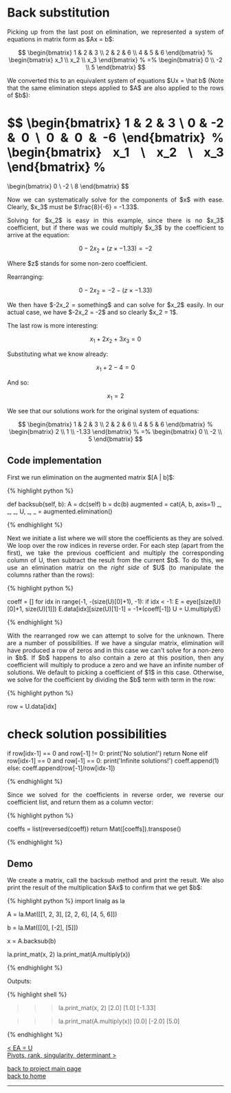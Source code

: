 # Back substitution
<div style="text-align: justify">
<p>Picking up from the last post on elimination, we represented a system of
equations in matrix form as $Ax = b$:</p>

$$
  \begin{bmatrix}
    1 & 2 & 3 \\
    2 & 2 & 6 \\
    4 & 5 & 6
  \end{bmatrix}
  %
  \begin{bmatrix}
    x_1 \\
    x_2 \\
    x_3
  \end{bmatrix}
  %
  =%
  \begin{bmatrix}
    0 \\
    -2 \\
    5
  \end{bmatrix}
$$

<p>We converted this to an equivalent system of equations $Ux = \hat b$ (Note
that the same elimination steps applied to $A$ are also applied to the rows of
$b$):</p>

$$
  \begin{bmatrix}
    1 & 2 & 3 \\
    0 & -2 & 0 \\
    0 & 0 & -6
  \end{bmatrix}
  %
  \begin{bmatrix}
    x_1 \\
    x_2 \\
    x_3
  \end{bmatrix}
  %
  = 
  \begin{bmatrix}
    0 \\
    -2 \\
    8
  \end{bmatrix}
$$

<p>Now we can systematically solve for the components of $x$ with ease.
Clearly, $x_3$ must be $\frac{8}{-6} = -1.33$.</p>

<p>Solving for $x_2$ is easy in this example, since there is no $x_3$
coefficient, but if there was we could multiply $x_3$ by the coefficient to
arrive at the equation:</p>

$$
0 - 2x_2 + (z \times -1.33) = -2
$$

<p>Where $z$ stands for some non-zero coefficient.</p>

<p>Rearranging:</p>

$$
0 - 2x_2 = -2 - (z \times -1.33)
$$

<p>We then have $-2x_2 = something$ and can solve for $x_2$ easily. In our
actual case, we have $-2x_2 = -2$ and so clearly $x_2 = 1$.</p>

<p>The last row is more interesting:</p>

$$
x_1 + 2x_2 + 3x_3 = 0
$$

<p>Substituting what we know already:</p>

$$
x_1 + 2 - 4 = 0
$$

<p>And so:</p>

$$
x_1 = 2
$$

<p>We see that our solutions work for the original system of equations:</p>

$$
  \begin{bmatrix}
    1 & 2 & 3 \\
    2 & 2 & 6 \\
    4 & 5 & 6
  \end{bmatrix}
  %
  \begin{bmatrix}
    2 \\
    1 \\
    -1.33 
  \end{bmatrix}
  %
  =%
  \begin{bmatrix}
    0 \\
    -2 \\
    5
  \end{bmatrix}
$$

</div>

## Code implementation
<div style="text-align: justify">
<p>First we run elimination on the augmented matrix $[A | b]$:</p>
</div>

{% highlight python %}

def backsub(self, b):
    A = dc(self)
    b = dc(b)
    augmented = cat(A, b, axis=1)
    _, _, _, U, _, _ = augmented.elimination()

{% endhighlight %}

<div style="text-align: justify">
<p>Next we initiate a list where we will store the coefficients as they are
solved. We loop over the row indices in reverse order. For each step (apart
from the first), we take the previous coefficient and multiply the
corresponding column of U, then subtract the result from the current $b$. To do
this, we use an elimination matrix on the <i>right side</i> of $U$ (to
manipulate the columns rather than the rows):</p>
</div>

{% highlight python %}

coeff = []
for idx in range(-1, -(size(U)[0]+1), -1):
    if idx < -1:
        E = eye([size(U)[0]+1, size(U)[1]])
        E.data[idx][size(U)[1]-1] = -1*(coeff[-1])
        U = U.multiply(E)

{% endhighlight %}

<div style="text-align: justify">
<p>With the rearranged row we can attempt to solve for the unknown. There are a
number of possibilities. If we have a singular matrix, elimination will have
produced a row of zeros and in this case we can't solve for a non-zero in $b$.
If $b$ happens to also contain a zero at this position, then any coefficient
will multiply to produce a zero and we have an infinite number of solutions. We
default to picking a coefficient of $1$ in this case. Otherwise, we solve for
the coefficient by dividing the $b$ term with term in the row:</p>
</div>

{% highlight python %}

row = U.data[idx]
# check solution possibilities
if row[idx-1] == 0 and row[-1] != 0:
   print('No solution!')
   return None
elif row[idx-1] == 0 and row[-1] == 0:
   print('Infinite solutions!')
   coeff.append(1)
else:
    coeff.append(row[-1]/row[idx-1])

{% endhighlight %}

<div style="text-align: justify">
<p>Since we solved for the coefficients in reverse order, we reverse our
coefficient list, and return them as a column vector:</p>
</div>

{% highlight python %}

coeffs = list(reversed(coeff))
return Mat([coeffs]).transpose()

{% endhighlight %}

## Demo

<div style="text-align: justify">
<p>We create a matrix, call the backsub method and print the result. We also
print the result of the multiplication $Ax$ to confirm that we get $b$:</p>
</div>

{% highlight python %}
import linalg as la

A = la.Mat([[1, 2, 3],
            [2, 2, 6],
            [4, 5, 6]])

b = la.Mat([[0],
            [-2],
            [5]])

x = A.backsub(b)

la.print_mat(x, 2)
la.print_mat(A.multiply(x))

{% endhighlight %}

Outputs:

{% highlight shell %}

>>> la.print_mat(x, 2)
[2.0]
[1.0]
[-1.33]

>>> la.print_mat(A.multiply(x))
[0.0]
[-2.0]
[5.0]

{% endhighlight %}

[< EA = U](./elimination.md)\
[Pivots, rank, singularity, determinant >](./rank_piv_sing_det.md)

[back to project main page](./numpy_from_scratch.md)\
[back to home](../index.md)

---
<script src="https://utteranc.es/client.js"
        repo="Matt-A-Bennett/Matt-A-Bennett.github.io"
        issue-term="https://matt-a-bennett.github.io/numpy_from_scratch/template.html"
        theme="github-light"
        crossorigin="anonymous"
        async>
</script>

